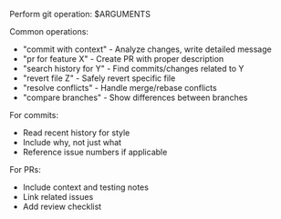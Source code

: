 Perform git operation: $ARGUMENTS

Common operations:
- "commit with context" - Analyze changes, write detailed message
- "pr for feature X" - Create PR with proper description
- "search history for Y" - Find commits/changes related to Y
- "revert file Z" - Safely revert specific file
- "resolve conflicts" - Handle merge/rebase conflicts
- "compare branches" - Show differences between branches

For commits:
- Read recent history for style
- Include why, not just what
- Reference issue numbers if applicable

For PRs:
- Include context and testing notes
- Link related issues
- Add review checklist
